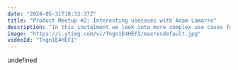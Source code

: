 ```yaml
---
date: "2024-05-31T18:33:37Z"
title: "Product Meetup #2: Interesting usecases with Adam Lamarre"
description: "In this instalment we look into more complex use cases for personalisation. Search results and indexation can generate amazing results when personalised properly. Adam Lamarre shows how to integrate Uniform with Algolia for great results on Jamstack websites!"
image: "https://i.ytimg.com/vi/Tngn1E4HEFI/maxresdefault.jpg"
videoId: "Tngn1E4HEFI"
---
```


undefined